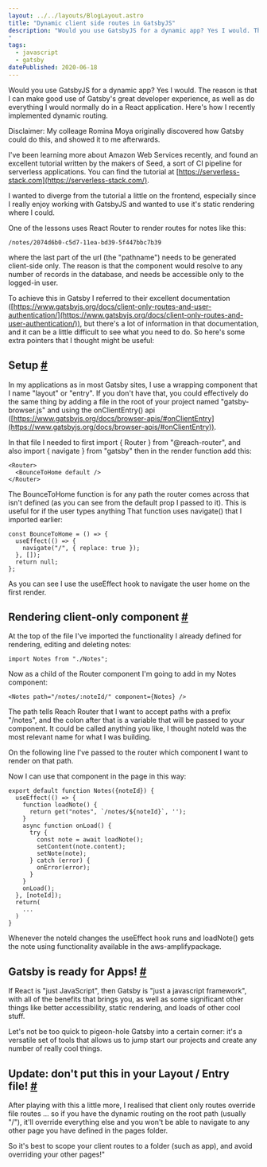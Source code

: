 ```yaml
---
layout: ../../layouts/BlogLayout.astro
title: "Dynamic client side routes in GatsbyJS"
description: "Would you use GatsbyJS for a dynamic app? Yes I would. The reason is that I can make good use of Gatsby's great developer experience, as well as do everything I would normally do in a React application. Here's how I recently implemented dynamic routing.
"
tags: 
  - javascript
  - gatsby
datePublished: 2020-06-18
---
```

Would you use GatsbyJS for a dynamic app? Yes I would. The reason is that I can make good use of Gatsby's great developer experience, as well as do everything I would normally do in a React application. Here's how I recently implemented dynamic routing.

Disclaimer: My colleage Romina Moya originally discovered how Gatsby could do this, and showed it to me afterwards.

I've been learning more about Amazon Web Services recently, and found an excellent tutorial written by the makers of Seed, a sort of CI pipeline for serverless applications. You can find the tutorial at [https://serverless-stack.com](https://serverless-stack.com/).

I wanted to diverge from the tutorial a little on the frontend, especially since I really enjoy working with GatsbyJS and wanted to use it's static rendering where I could.

One of the lessons uses React Router to render routes for notes like this:

```
/notes/2074d6b0-c5d7-11ea-bd39-5f447bbc7b39
```

where the last part of the url (the "pathname") needs to be generated client-side only. The reason is that the component would resolve to any number of records in the database, and needs be accessible only to the logged-in user.

To achieve this in Gatsby I referred to their excellent documentation ([https://www.gatsbyjs.org/docs/client-only-routes-and-user-authentication/](https://www.gatsbyjs.org/docs/client-only-routes-and-user-authentication/)), but there's a lot of information in that documentation, and it can be a little difficult to see what you need to do. So here's some extra pointers that I thought might be useful:

## Setup [#](https://deliciousreverie.co.uk/posts/dynamic-client-routes-in-gatsbyjs/#setup)

In my applications as in most Gatsby sites, I use a wrapping component that I name "layout" or "entry". If you don't have that, you could effectively do the same thing by adding a file in the root of your project named "gatsby-browser.js" and using the onClientEntry() api ([https://www.gatsbyjs.org/docs/browser-apis/#onClientEntry](https://www.gatsbyjs.org/docs/browser-apis/#onClientEntry)).

In that file I needed to first import { Router } from "@reach-router", and also import { navigate } from "gatsby" then in the render function add this:

```
<Router>
  <BounceToHome default />
</Router>
```

The BounceToHome function is for any path the router comes across that isn't defined (as you can see from the default prop I passed to it). This is useful for if the user types anything That function uses navigate() that I imported earlier:

```
const BounceToHome = () => {
  useEffect(() => {
    navigate("/", { replace: true });
  }, []);
  return null;
};
```

As you can see I use the useEffect hook to navigate the user home on the first render.

## Rendering client-only component [#](https://deliciousreverie.co.uk/posts/dynamic-client-routes-in-gatsbyjs/#rendering-client-only-component)

At the top of the file I've imported the functionality I already defined for rendering, editing and deleting notes:

```
import Notes from "./Notes";
```

Now as a child of the Router component I'm going to add in my Notes component:

```
<Notes path="/notes/:noteId/" component={Notes} />
```

The path tells Reach Router that I want to accept paths with a prefix "/notes", and the colon after that is a variable that will be passed to your component. It could be called anything you like, I thought noteId was the most relevant name for what I was building.

On the following line I've passed to the router which component I want to render on that path.

Now I can use that component in the page in this way:

```
export default function Notes({noteId}) {
  useEffect(() => {
    function loadNote() {
      return get("notes", `/notes/${noteId}`, '');
    }
    async function onLoad() {
      try {
        const note = await loadNote();
        setContent(note.content);
        setNote(note);
      } catch (error) {
        onError(error);
      }
    }
    onLoad();
  }, [noteId]);
  return(
    ...
  )
}
```

Whenever the noteId changes the useEffect hook runs and loadNote() gets the note using functionality available in the aws-amplifypackage.

## Gatsby is ready for Apps! [#](https://deliciousreverie.co.uk/posts/dynamic-client-routes-in-gatsbyjs/#gatsby-is-ready-for-apps!)

If React is "just JavaScript", then Gatsby is "just a javascript framework", with all of the benefits that brings you, as well as some significant other things like better accessibility, static rendering, and loads of other cool stuff.

Let's not be too quick to pigeon-hole Gatsby into a certain corner: it's a versatile set of tools that allows us to jump start our projects and create any number of really cool things.

## Update: don't put this in your Layout / Entry file! [#](https://deliciousreverie.co.uk/posts/dynamic-client-routes-in-gatsbyjs/#update:-don't-put-this-in-your-layout-entry-file!)

After playing with this a little more, I realised that client only routes override file routes ... so if you have the dynamic routing on the root path (usually "/"), it'll override everything else and you won't be able to navigate to any other page you have defined in the pages folder.

So it's best to scope your client routes to a folder (such as app), and avoid overriding your other pages!"